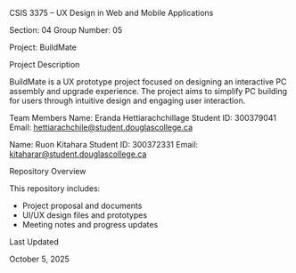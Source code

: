 CSIS 3375 – UX Design in Web and Mobile Applications

Section: 04
Group Number: 05

Project: BuildMate

Project Description

BuildMate is a UX prototype project focused on designing an interactive PC assembly and upgrade experience. The project aims to simplify PC building for users through intuitive design and engaging user interaction.

Team Members
Name:	Eranda Hettiarachchillage
Student ID:	300379041
Email:  hettiarachchile@student.douglascollege.ca

Name:	Ruon Kitahara
Student ID:	300372331
Email:  kitaharar@student.douglascollege.ca
		
		
Repository Overview

This repository includes:

- Project proposal and documents
- UI/UX design files and prototypes
- Meeting notes and progress updates

Last Updated

October 5, 2025
